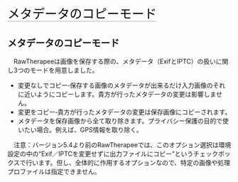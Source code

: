 <span style="color: #000000; background: none; overflow: hidden; page-break-after: avoid; font-size: 2.0em; font-family: Georgia,Times,serif; margin-top: 1em; margin-bottom: 0.25em; line-height: 1.3; padding: 0; border-bottom: 1px solid #AAAAAA;">メタデータのコピーモード</span>

## メタデータのコピーモード

　RawTherapeeは画像を保存する際の、メタデータ（ExifとIPTC）の扱いに関し3つのモードを用意しました。

- 変更なしでコピー‐保存する画像のメタデータが出来るだけ入力画像のそれに近いようにコピーします。貴方が行ったメタデータの変更は影響しません。
- 変更をコピー‐貴方が行ったメタデータの変更は保存画像にコピーされます。
- メタデータを保存画像から全て取り除きます。プライバシー保護の目的で使いたい場合。例えば、GPS情報を取り除く。

　注意：バージョン5.4より前のRawTherapeeでは、このオプション選択は環境設定の中の“Exif／IPTCを変更せずに出力ファイルにコピー”というチェックボックスで行います。但し、全体的に作用するオプションなので、特定の画像や処理プロファイルは指定できません。